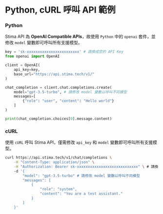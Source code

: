 # Python, cURL 呼叫 API 範例

### Python

Stima API 為 **OpenAI Compatible APIs**，故使用 `Python` 中的 `openai` 套件，並修改 `model` 變數即可呼叫所有支援模型。

```python
key = 'sk-xxxxxxxxxxxxxxxxxxxxxxxx' # 請換成您的 API Key
from openai import OpenAI

client = OpenAI(
    api_key=key,
    base_url="https://api.stima.tech/v1/"
)

chat_completion = client.chat.completions.create(
    model="gpt-3.5-turbo", # 請修改 model 變數以呼叫不同模型
    messages=[
        {"role": "user", "content": "Hello world"}
    ]
)

print(chat_completion.choices[0].message.content)

```

### cURL

使用 `cURL` 呼叫 Stima API，僅需修改 `api_key` 和 `model` 變數即可呼叫所有支援模型。

```bash
curl https://api.stima.tech/v1/chat/completions \
    -H "Content-Type: application/json" \
    -H "Authorization: Bearer sk-xxxxxxxxxxxxxxxxxxxxxxxxxxxx" \ # 請換成您的 API Key
    -d '{
        "model": "gpt-3.5-turbo" # 請修改 model 變數以呼叫不同模型
        "messages": [
            {
                "role": "system",
                "content": "You are a test assistant."
            }
        ]
    }'

```